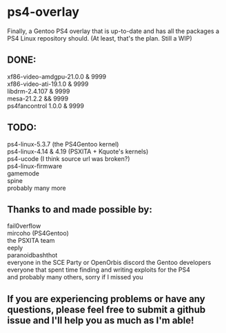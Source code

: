 # ps4-overlay
Finally, a Gentoo PS4 overlay that is up-to-date and has all the packages a PS4 Linux repository should. (At least, that's the plan. Still a WIP)

## DONE:
xf86-video-amdgpu-21.0.0 & 9999  
xf86-video-ati-19.1.0 & 9999  
libdrm-2.4.107 & 9999  
mesa-21.2.2 && 9999  
ps4fancontrol 1.0.0 & 9999  

## TODO:
ps4-linux-5.3.7 (the PS4Gentoo kernel)  
ps4-linux-4.14 & 4.19 (PSXITA + Kquote's kernels)  
ps4-ucode (I think source url was broken?)  
ps4-linux-firmware  
gamemode  
spine  
probably many more  

## Thanks to and made possible by:
fail0verflow  
mircoho (PS4Gentoo)  
the PSXITA team  
eeply  
paranoidbashthot  
everyone in the SCE Party or OpenOrbis discord
the Gentoo developers  
everyone that spent time finding and writing exploits for the PS4  
and probably many others, sorry if I missed you  

## If you are experiencing problems or have any questions, please feel free to submit a github issue and I'll help you as much as I'm able!
